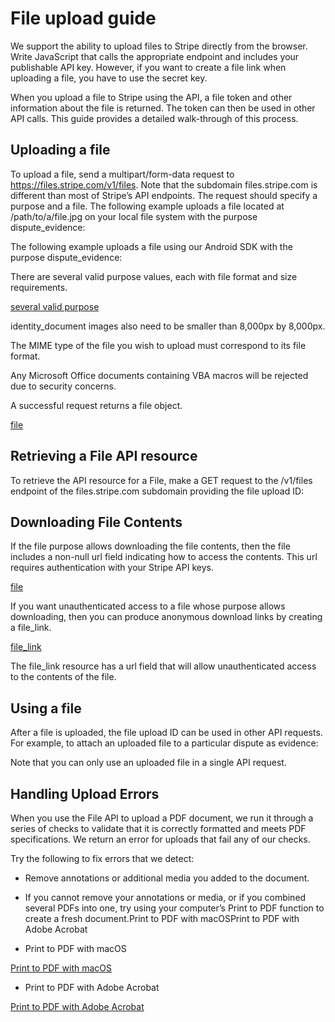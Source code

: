 # File upload guide

We support the ability to upload files to Stripe directly from the browser. Write JavaScript that calls the appropriate endpoint and includes your publishable API key. However, if you want to create a file link when uploading a file, you have to use the secret key.

When you upload a file to Stripe using the API, a file token and other information about the file is returned. The token can then be used in other API calls. This guide provides a detailed walk-through of this process.

## Uploading a file

To upload a file, send a multipart/form-data request to https://files.stripe.com/v1/files. Note that the subdomain files.stripe.com is different than most of Stripe’s API endpoints. The request should specify a purpose and a file. The following example uploads a file located at /path/to/a/file.jpg on your local file system with the purpose dispute_evidence:

The following example uploads a file using our Android SDK with the purpose dispute_evidence:

There are several valid purpose values, each with file format and size requirements.

[several valid purpose](/api#create_file-purpose)

identity_document images also need to be smaller than 8,000px by 8,000px.

The MIME type of the file you wish to upload must correspond to its file format.

Any Microsoft Office documents containing VBA macros will be rejected due to security concerns.

A successful request returns a file object.

[file](/api/files/object)

## Retrieving a File API resource

To retrieve the API resource for a File, make a GET request to the /v1/files endpoint of the files.stripe.com subdomain providing the file upload ID:

## Downloading File Contents

If the file purpose allows downloading the file contents, then the file includes a non-null url field indicating how to access the contents. This url requires authentication with your Stripe API keys.

[file](/api/files/object)

If you want unauthenticated access to a file whose purpose allows downloading, then you can produce anonymous download links by creating a file_link.

[file_link](/api#file_links)

The file_link resource has a url field that will allow unauthenticated access to the contents of the file.

## Using a file

After a file is uploaded, the file upload ID can be used in other API requests. For example, to attach an uploaded file to a particular dispute as evidence:

Note that you can only use an uploaded file in a single API request.

## Handling Upload Errors

When you use the File API to upload a PDF document, we run it through a series of checks to validate that it is correctly formatted and meets PDF specifications. We return an error for uploads that fail any of our checks.

Try the following to fix errors that we detect:

- Remove annotations or additional media you added to the document.

- If you cannot remove your annotations or media, or if you combined several PDFs into one, try using your computer’s Print to PDF function to create a fresh document.Print to PDF with macOSPrint to PDF with Adobe Acrobat

- Print to PDF with macOS

[Print to PDF with macOS](https://support.apple.com/guide/mac-help/save-a-document-as-a-pdf-on-mac-mchlp1531/mac)

- Print to PDF with Adobe Acrobat

[Print to PDF with Adobe Acrobat](https://helpx.adobe.com/acrobat/using/print-to-pdf.html)
